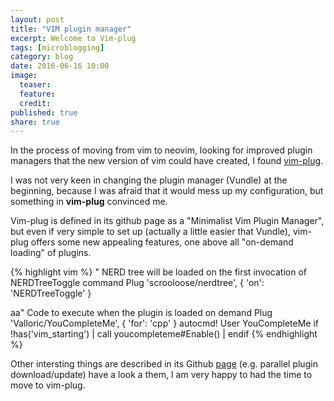 ```yaml
---
layout: post
title: "VIM plugin manager"
excerpt: Welcome to Vim-plug
tags: [microblogging]
category: blog
date: 2016-06-16 10:00
image:
  teaser:
  feature:
  credit:
published: true
share: true
---
```


In the process of moving from vim to neovim, looking for improved plugin managers that the new version of vim could have created, I found [vim-plug](https://github.com/junegunn/vim-plug).

I was not very keen in changing the plugin manager (Vundle) at the beginning, because I was afraid that it would mess up my configuration, but something in **vim-plug** convinced me.

Vim-plug is defined in its github page as a "Minimalist Vim Plugin Manager", but even if very simple to set up (actually a little easier that Vundle), vim-plug offers some new appealing features, one above all "on-demand loading" of plugins.

{% highlight vim %}
" NERD tree will be loaded on the first invocation of NERDTreeToggle command
Plug 'scrooloose/nerdtree', { 'on': 'NERDTreeToggle' }

aa" Code to execute when the plugin is loaded on demand
Plug 'Valloric/YouCompleteMe', { 'for': 'cpp' }
autocmd! User YouCompleteMe if !has('vim_starting') | call youcompleteme#Enable() | endif
{% endhighlight %}

Other intersting things are described in its Github [page](https://github.com/junegunn/vim-plug) (e.g. parallel plugin download/update) have a look a them, I am very happy to had the time to move to vim-plug.
